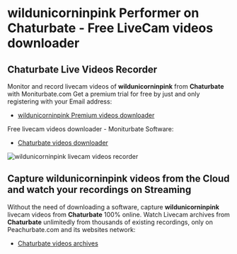 # wildunicorninpink Performer on Chaturbate - Free LiveCam videos downloader

## Chaturbate Live Videos Recorder

Monitor and record livecam videos of **wildunicorninpink** from **Chaturbate** with Moniturbate.com
Get a premium trial for free by just and only registering with your Email address:
* [wildunicorninpink Premium videos downloader](https://moniturbate.com/request-demo-licence-key.html)

Free livecam videos downloader - Moniturbate Software:
* [Chaturbate videos downloader](https://moniturbate.com/moniturbate-download-software.html)

![wildunicorninpink livecam videos recorder](https://peachurnet.com/templates/moniturbate-software.png)


## Capture wildunicorninpink videos from the Cloud and watch your recordings on Streaming

Without the need of downloading a software, capture **wildunicorninpink** livecam videos from **Chaturbate** 100% online.
Watch Livecam archives from **Chaturbate** unlimitedly from thousands of existing recordings, only on Peachurbate.com and its websites network:
* [Chaturbate videos archives](https://peachurnet.com/)